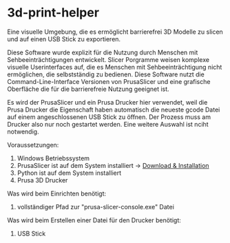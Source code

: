 # 3d-print-helper
Eine visuelle Umgebung, die es ermöglicht barrierefrei 3D Modelle zu slicen und auf einen USB Stick zu exportieren.

Diese Software wurde explizit für die Nutzung durch Menschen mit Sehbeeinträchtigungen entwickelt. Slicer Porgramme weisen komplexe visuelle Userinterfaces auf, die es Menschen mit Sehbeeinträchtigung nicht ermöglichen, die selbstständig zu bedienen. Diese Software nutzt die Command-Line-Interface Versionen von PrusaSlicer und eine grafische Oberfläche die für die barrierefreie Nutzung geeignet ist.

Es wird der PrusaSlicer und ein Prusa Drucker hier verwendet, weil die Prusa Drucker die Eigenschaft haben automatisch die neueste gcode Datei auf einem angeschlossenen USB Stick zu öffnen. Der Prozess muss am Drucker also nur noch gestartet werden. Eine weitere Auswahl ist nciht notwendig.

Voraussetzungen:
1. Windows Betriebssystem
2. PrusaSlicer ist auf dem System installiert -> [Download & Installation](https://www.prusa3d.com/en/page/prusaslicer_424/)
3. Python ist auf dem System installiert
4. Prusa 3D Drucker

Was wird beim Einrichten benötigt:
1. vollständiger Pfad zur "prusa-slicer-console.exe" Datei

Was wird beim Erstellen einer Datei für den Drucker benötigt:
1. USB Stick
